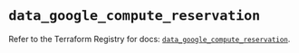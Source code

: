 # `data_google_compute_reservation`

Refer to the Terraform Registry for docs: [`data_google_compute_reservation`](https://registry.terraform.io/providers/hashicorp/google/5.16.0/docs/data-sources/compute_reservation).
